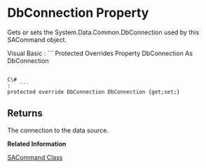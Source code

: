 <!-- loio3c0f178a6c5f1014b636c49b94a4b9ec -->

# DbConnection Property

Gets or sets the System.Data.Common.DbConnection used by this SACommand object.



Visual Basic
:   ```
Protected Overrides Property DbConnection As DbConnection
```

C\#
:   ```
protected override DbConnection DbConnection {get;set;}
```



## Returns

The connection to the data source.

**Related Information**  


[SACommand Class](sacommand-class-3c0ff5b.md "A SQL statement or stored procedure that is executed against a database.")

